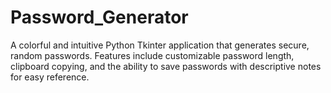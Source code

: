 # Password_Generator
A colorful and intuitive Python Tkinter application that generates secure, random passwords. Features include customizable password length, clipboard copying, and the ability to save passwords with descriptive notes for easy reference.
